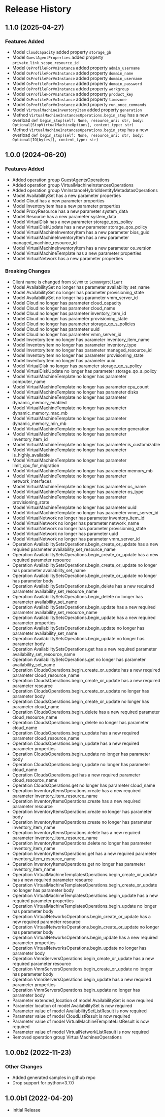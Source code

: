 # Release History

## 1.1.0 (2025-04-27)

### Features Added

  - Model `CloudCapacity` added property `storage_gb`
  - Model `GuestAgentProperties` added property `private_link_scope_resource_id`
  - Model `OsProfileForVmInstance` added property `admin_username`
  - Model `OsProfileForVmInstance` added property `domain_name`
  - Model `OsProfileForVmInstance` added property `domain_username`
  - Model `OsProfileForVmInstance` added property `domain_password`
  - Model `OsProfileForVmInstance` added property `workgroup`
  - Model `OsProfileForVmInstance` added property `product_key`
  - Model `OsProfileForVmInstance` added property `timezone`
  - Model `OsProfileForVmInstance` added property `run_once_commands`
  - Model `VirtualMachineInventoryItem` added property `generation`
  - Method `VirtualMachineInstancesOperations.begin_stop` has a new overload `def begin_stop(self: None, resource_uri: str, body: Optional[StopVirtualMachineOptions], content_type: str)`
  - Method `VirtualMachineInstancesOperations.begin_stop` has a new overload `def begin_stop(self: None, resource_uri: str, body: Optional[IO[bytes]], content_type: str)`

## 1.0.0 (2024-06-20)

### Features Added

  - Added operation group GuestAgentsOperations
  - Added operation group VirtualMachineInstancesOperations
  - Added operation group VmInstanceHybridIdentityMetadatasOperations
  - Model AvailabilitySet has a new parameter properties
  - Model Cloud has a new parameter properties
  - Model InventoryItem has a new parameter properties
  - Model ProxyResource has a new parameter system_data
  - Model Resource has a new parameter system_data
  - Model VirtualDisk has a new parameter storage_qos_policy
  - Model VirtualDiskUpdate has a new parameter storage_qos_policy
  - Model VirtualMachineInventoryItem has a new parameter bios_guid
  - Model VirtualMachineInventoryItem has a new parameter managed_machine_resource_id
  - Model VirtualMachineInventoryItem has a new parameter os_version
  - Model VirtualMachineTemplate has a new parameter properties
  - Model VirtualNetwork has a new parameter properties

### Breaking Changes

  - Client name is changed from `SCVMM` to `ScVmmMgmtClient`
  - Model AvailabilitySet no longer has parameter availability_set_name
  - Model AvailabilitySet no longer has parameter provisioning_state
  - Model AvailabilitySet no longer has parameter vmm_server_id
  - Model Cloud no longer has parameter cloud_capacity
  - Model Cloud no longer has parameter cloud_name
  - Model Cloud no longer has parameter inventory_item_id
  - Model Cloud no longer has parameter provisioning_state
  - Model Cloud no longer has parameter storage_qo_s_policies
  - Model Cloud no longer has parameter uuid
  - Model Cloud no longer has parameter vmm_server_id
  - Model InventoryItem no longer has parameter inventory_item_name
  - Model InventoryItem no longer has parameter inventory_type
  - Model InventoryItem no longer has parameter managed_resource_id
  - Model InventoryItem no longer has parameter provisioning_state
  - Model InventoryItem no longer has parameter uuid
  - Model VirtualDisk no longer has parameter storage_qo_s_policy
  - Model VirtualDiskUpdate no longer has parameter storage_qo_s_policy
  - Model VirtualMachineTemplate no longer has parameter computer_name
  - Model VirtualMachineTemplate no longer has parameter cpu_count
  - Model VirtualMachineTemplate no longer has parameter disks
  - Model VirtualMachineTemplate no longer has parameter dynamic_memory_enabled
  - Model VirtualMachineTemplate no longer has parameter dynamic_memory_max_mb
  - Model VirtualMachineTemplate no longer has parameter dynamic_memory_min_mb
  - Model VirtualMachineTemplate no longer has parameter generation
  - Model VirtualMachineTemplate no longer has parameter inventory_item_id
  - Model VirtualMachineTemplate no longer has parameter is_customizable
  - Model VirtualMachineTemplate no longer has parameter is_highly_available
  - Model VirtualMachineTemplate no longer has parameter limit_cpu_for_migration
  - Model VirtualMachineTemplate no longer has parameter memory_mb
  - Model VirtualMachineTemplate no longer has parameter network_interfaces
  - Model VirtualMachineTemplate no longer has parameter os_name
  - Model VirtualMachineTemplate no longer has parameter os_type
  - Model VirtualMachineTemplate no longer has parameter provisioning_state
  - Model VirtualMachineTemplate no longer has parameter uuid
  - Model VirtualMachineTemplate no longer has parameter vmm_server_id
  - Model VirtualNetwork no longer has parameter inventory_item_id
  - Model VirtualNetwork no longer has parameter network_name
  - Model VirtualNetwork no longer has parameter provisioning_state
  - Model VirtualNetwork no longer has parameter uuid
  - Model VirtualNetwork no longer has parameter vmm_server_id
  - Operation AvailabilitySetsOperations.begin_create_or_update has a new required parameter availability_set_resource_name
  - Operation AvailabilitySetsOperations.begin_create_or_update has a new required parameter resource
  - Operation AvailabilitySetsOperations.begin_create_or_update no longer has parameter availability_set_name
  - Operation AvailabilitySetsOperations.begin_create_or_update no longer has parameter body
  - Operation AvailabilitySetsOperations.begin_delete has a new required parameter availability_set_resource_name
  - Operation AvailabilitySetsOperations.begin_delete no longer has parameter availability_set_name
  - Operation AvailabilitySetsOperations.begin_update has a new required parameter availability_set_resource_name
  - Operation AvailabilitySetsOperations.begin_update has a new required parameter properties
  - Operation AvailabilitySetsOperations.begin_update no longer has parameter availability_set_name
  - Operation AvailabilitySetsOperations.begin_update no longer has parameter body
  - Operation AvailabilitySetsOperations.get has a new required parameter availability_set_resource_name
  - Operation AvailabilitySetsOperations.get no longer has parameter availability_set_name
  - Operation CloudsOperations.begin_create_or_update has a new required parameter cloud_resource_name
  - Operation CloudsOperations.begin_create_or_update has a new required parameter resource
  - Operation CloudsOperations.begin_create_or_update no longer has parameter body
  - Operation CloudsOperations.begin_create_or_update no longer has parameter cloud_name
  - Operation CloudsOperations.begin_delete has a new required parameter cloud_resource_name
  - Operation CloudsOperations.begin_delete no longer has parameter cloud_name
  - Operation CloudsOperations.begin_update has a new required parameter cloud_resource_name
  - Operation CloudsOperations.begin_update has a new required parameter properties
  - Operation CloudsOperations.begin_update no longer has parameter body
  - Operation CloudsOperations.begin_update no longer has parameter cloud_name
  - Operation CloudsOperations.get has a new required parameter cloud_resource_name
  - Operation CloudsOperations.get no longer has parameter cloud_name
  - Operation InventoryItemsOperations.create has a new required parameter inventory_item_resource_name
  - Operation InventoryItemsOperations.create has a new required parameter resource
  - Operation InventoryItemsOperations.create no longer has parameter body
  - Operation InventoryItemsOperations.create no longer has parameter inventory_item_name
  - Operation InventoryItemsOperations.delete has a new required parameter inventory_item_resource_name
  - Operation InventoryItemsOperations.delete no longer has parameter inventory_item_name
  - Operation InventoryItemsOperations.get has a new required parameter inventory_item_resource_name
  - Operation InventoryItemsOperations.get no longer has parameter inventory_item_name
  - Operation VirtualMachineTemplatesOperations.begin_create_or_update has a new required parameter resource
  - Operation VirtualMachineTemplatesOperations.begin_create_or_update no longer has parameter body
  - Operation VirtualMachineTemplatesOperations.begin_update has a new required parameter properties
  - Operation VirtualMachineTemplatesOperations.begin_update no longer has parameter body
  - Operation VirtualNetworksOperations.begin_create_or_update has a new required parameter resource
  - Operation VirtualNetworksOperations.begin_create_or_update no longer has parameter body
  - Operation VirtualNetworksOperations.begin_update has a new required parameter properties
  - Operation VirtualNetworksOperations.begin_update no longer has parameter body
  - Operation VmmServersOperations.begin_create_or_update has a new required parameter resource
  - Operation VmmServersOperations.begin_create_or_update no longer has parameter body
  - Operation VmmServersOperations.begin_update has a new required parameter properties
  - Operation VmmServersOperations.begin_update no longer has parameter body
  - Parameter extended_location of model AvailabilitySet is now required
  - Parameter location of model AvailabilitySet is now required
  - Parameter value of model AvailabilitySetListResult is now required
  - Parameter value of model CloudListResult is now required
  - Parameter value of model VirtualMachineTemplateListResult is now required
  - Parameter value of model VirtualNetworkListResult is now required
  - Removed operation group VirtualMachinesOperations

## 1.0.0b2 (2022-11-23)

### Other Changes

  - Added generated samples in github repo
  - Drop support for python<3.7.0

## 1.0.0b1 (2022-04-20)

* Initial Release
